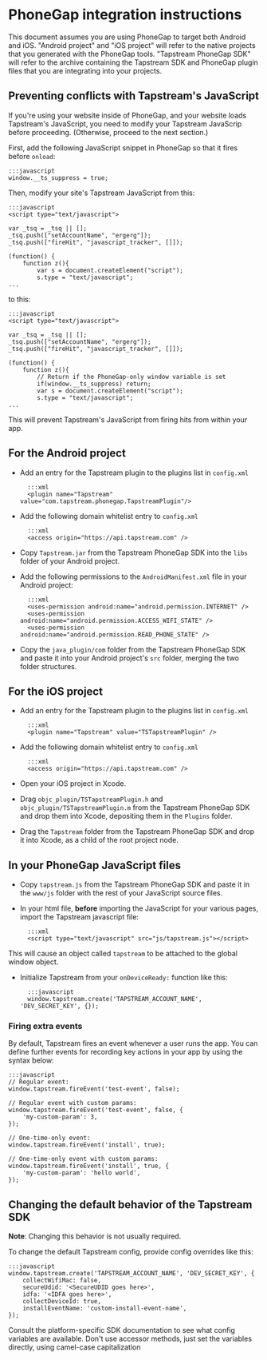 # PhoneGap integration instructions

This document assumes you are using PhoneGap to target both Android and iOS.  "Android project" and "iOS project" will refer
to the native projects that you generated with the PhoneGap tools. "Tapstream PhoneGap SDK" will refer to the archive containing
the Tapstream SDK and PhoneGap plugin files that you are integrating into your projects.

## Preventing conflicts with Tapstream's JavaScript

If you're using your website inside of PhoneGap, and your website loads Tapstream's JavaScript, you need to modify your Tapstream JavaScrip before proceeding. (Otherwise, proceed to the next section.)

First, add the following JavaScript snippet in PhoneGap so that it fires before `onload`:

    :::javascript
    window.__ts_suppress = true;

Then, modify your site's Tapstream JavaScript from this:

    :::javascript
    <script type="text/javascript">

    var _tsq = _tsq || [];
    _tsq.push(["setAccountName", "ergerg"]);
    _tsq.push(["fireHit", "javascript_tracker", []]);

    (function() {
        function z(){
            var s = document.createElement("script");
            s.type = "text/javascript";
    ...

to this:

    :::javascript
    <script type="text/javascript">

    var _tsq = _tsq || [];
    _tsq.push(["setAccountName", "ergerg"]);
    _tsq.push(["fireHit", "javascript_tracker", []]);

    (function() {
        function z(){
            // Return if the PhoneGap-only window variable is set
            if(window.__ts_suppress) return;
            var s = document.createElement("script");
            s.type = "text/javascript";
    ...

This will prevent Tapstream's JavaScript from firing hits from within your app.

## For the Android project

* Add an entry for the Tapstream plugin to the plugins list in `config.xml`

        :::xml
        <plugin name="Tapstream" value="com.tapstream.phonegap.TapstreamPlugin"/>

* Add the following domain whitelist entry to `config.xml`

        :::xml
        <access origin="https://api.tapstream.com" />

* Copy `Tapstream.jar` from the Tapstream PhoneGap SDK into the `libs` folder of your Android project.
* Add the following permissions to the `AndroidManifest.xml` file in your Android project:

        :::xml
        <uses-permission android:name="android.permission.INTERNET" />
        <uses-permission android:name="android.permission.ACCESS_WIFI_STATE" />
        <uses-permission android:name="android.permission.READ_PHONE_STATE" />

* Copy the `java_plugin/com` folder from the Tapstream PhoneGap SDK and paste it into your Android project's `src` folder,
merging the two folder structures.


## For the iOS project

* Add an entry for the Tapstream plugin to the plugins list in `config.xml`

        :::xml
        <plugin name="Tapstream" value="TSTapstreamPlugin" />

* Add the following domain whitelist entry to `config.xml`

        :::xml
        <access origin="https://api.tapstream.com" />

* Open your iOS project in Xcode.
* Drag `objc_plugin/TSTapstreamPlugin.h` and `objc_plugin/TSTapstreamPlugin.m` from the Tapstream PhoneGap SDK
and drop them into Xcode, depositing them in the `Plugins` folder.
* Drag the `Tapstream` folder from the Tapstream PhoneGap SDK and drop it into Xcode, as a child of the root project node.



## In your PhoneGap JavaScript files

* Copy `tapstream.js` from the Tapstream PhoneGap SDK and paste it in the `www/js` folder with the rest of your JavaScript source files.

* In your html file, __before__ importing the JavaScript for your various pages, import the Tapstream javascript file:

        :::xml
        <script type="text/javascript" src="js/tapstream.js"></script>

This will cause an object called `tapstream` to be attached to the global window object.

* Initialize Tapstream from your `onDeviceReady:` function like this:

        :::javascript
        window.tapstream.create('TAPSTREAM_ACCOUNT_NAME', 'DEV_SECRET_KEY', {});

### Firing extra events

By default, Tapstream fires an event whenever a user runs the app. You can define further events for recording key actions in your app by using the syntax below:

    :::javascript
    // Regular event:
    window.tapstream.fireEvent('test-event', false);

    // Regular event with custom params:
    window.tapstream.fireEvent('test-event', false, {
        'my-custom-param': 3,
    });

    // One-time-only event:
    window.tapstream.fireEvent('install', true);

    // One-time-only event with custom params:
    window.tapstream.fireEvent('install', true, {
        'my-custom-param': 'hello world',
    });

## Changing the default behavior of the Tapstream SDK

**Note**: Changing this behavior is not usually required.

To change the default Tapstream config, provide config overrides like this:

    :::javascript
    window.tapstream.create('TAPSTREAM_ACCOUNT_NAME', 'DEV_SECRET_KEY', {
        collectWifiMac: false,
        secureUdid: '<SecureUDID goes here>',
        idfa: '<IDFA goes here>',
        collectDeviceId: true,
        installEventName: 'custom-install-event-name',
    });

Consult the platform-specific SDK documentation to see what config variables are available.  Don't use accessor methods, just set the variables directly, using camel-case capitalization

